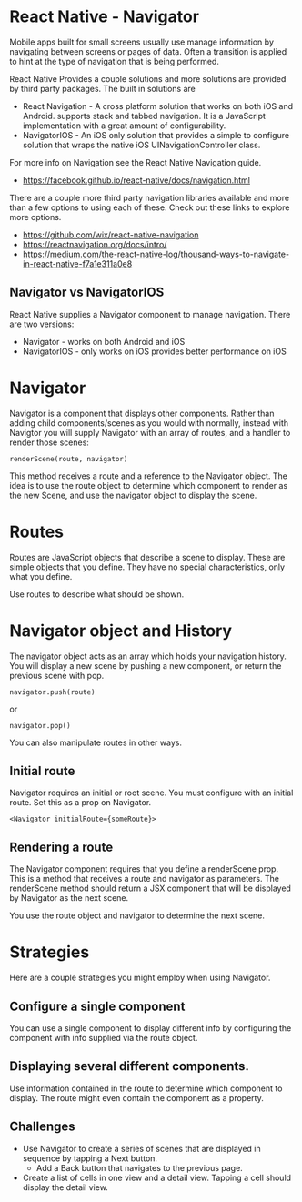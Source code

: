 # React Native - Navigator

Mobile apps built for small screens usually use manage information by navigating between 
screens or pages of data. Often a transition is applied to hint at the type of navigation
that is being performed. 

React Native Provides a couple solutions and more solutions are provided by third party 
packages. The built in solutions are 

- React Navigation - A cross platform solution that works on both iOS and Android. 
supports stack and tabbed navigation. It is a JavaScript implementation with a 
great amount of configurability. 
- NavigatorIOS - An iOS only solution that provides a simple to configure solution that 
wraps the native iOS UINavigationController class. 

For more info on Navigation see the React Native Navigation guide. 

- https://facebook.github.io/react-native/docs/navigation.html

There are a couple more third party navigation libraries available and more than a few 
options to using each of these. Check out these links to explore more options.  

- https://github.com/wix/react-native-navigation
- https://reactnavigation.org/docs/intro/
- https://medium.com/the-react-native-log/thousand-ways-to-navigate-in-react-native-f7a1e311a0e8

## Navigator vs NavigatorIOS

React Native supplies a Navigator component to manage navigation. There are two versions:

- Navigator - works on both Android and iOS
- NavigatorIOS - only works on iOS provides better performance on iOS

# Navigator 

Navigator is a component that displays other components. Rather than adding child 
components/scenes as you would with normally, instead with Navigtor you will supply 
Navigator with an array of routes, and a handler to render those scenes: 

`renderScene(route, navigator)`

This method receives a route and a reference to the Navigator object. The idea is to 
use the route object to determine which component to render as the new Scene, and use 
the navigator object to display the scene. 

# Routes 

Routes are JavaScript objects that describe a scene to display. These are simple objects 
that you define. They have no special characteristics, only what you define. 

Use routes to describe what should be shown. 

# Navigator object and History

The navigator object acts as an array which holds your navigation history. You will 
display a new scene by pushing a new component, or return the previous scene with
pop. 

`navigator.push(route)`

or 

`navigator.pop()`

You can also manipulate routes in other ways. 

## Initial route

Navigator requires an initial or root scene. You must configure with an initial route. 
Set this as a prop on Navigator. 

`<Navigator initialRoute={someRoute}>`

## Rendering a route

The Navigator component requires that you define a renderScene prop. This is a method
that receives a route and navigator as parameters. The renderScene method should 
return a JSX component that will be displayed by Navigator as the next scene. 

You use the route object and navigator to determine the next scene.

# Strategies 

Here are a couple strategies you might employ when using Navigator. 

## Configure a single component 

You can use a single component to display different info by configuring the component 
with info supplied via the route object. 

## Displaying several different components.

Use information contained in the route to determine which component to display. The 
route might even contain the component as a property. 

## Challenges

- Use Navigator to create a series of scenes that are displayed in sequence by tapping 
a Next button. 
    - Add a Back button that navigates to the previous page. 
- Create a list of cells in one view and a detail view. Tapping a cell should display 
the detail view. 